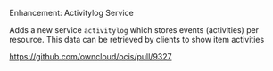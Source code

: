 Enhancement: Activitylog Service

Adds a new service `activitylog` which stores events (activities) per resource. This data can be retrieved by clients to show item activities

https://github.com/owncloud/ocis/pull/9327
